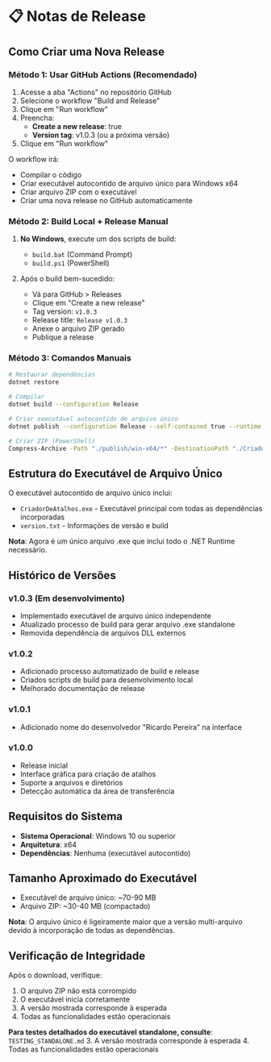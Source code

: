 # 📋 Notas de Release

## Como Criar uma Nova Release

### Método 1: Usar GitHub Actions (Recomendado)

1. Acesse a aba "Actions" no repositório GitHub
2. Selecione o workflow "Build and Release"
3. Clique em "Run workflow"
4. Preencha:
   - **Create a new release**: true
   - **Version tag**: v1.0.3 (ou a próxima versão)
5. Clique em "Run workflow"

O workflow irá:
- Compilar o código
- Criar executável autocontido de arquivo único para Windows x64
- Criar arquivo ZIP com o executável
- Criar uma nova release no GitHub automaticamente

### Método 2: Build Local + Release Manual

1. **No Windows**, execute um dos scripts de build:
   - `build.bat` (Command Prompt)
   - `build.ps1` (PowerShell)

2. Após o build bem-sucedido:
   - Vá para GitHub > Releases
   - Clique em "Create a new release"
   - Tag version: `v1.0.3`
   - Release title: `Release v1.0.3`
   - Anexe o arquivo ZIP gerado
   - Publique a release

### Método 3: Comandos Manuais

```bash
# Restaurar dependências
dotnet restore

# Compilar
dotnet build --configuration Release

# Criar executável autocontido de arquivo único
dotnet publish --configuration Release --self-contained true --runtime win-x64 --property:PublishSingleFile=true --output ./publish/win-x64

# Criar ZIP (PowerShell)
Compress-Archive -Path "./publish/win-x64/*" -DestinationPath "./CriadorDeAtalhos-v1.0.3-win-x64.zip"
```

## Estrutura do Executável de Arquivo Único

O executável autocontido de arquivo único inclui:
- `CriadorDeAtalhos.exe` - Executável principal com todas as dependências incorporadas
- `version.txt` - Informações de versão e build

**Nota**: Agora é um único arquivo .exe que inclui todo o .NET Runtime necessário.

## Histórico de Versões

### v1.0.3 (Em desenvolvimento)
- Implementado executável de arquivo único independente
- Atualizado processo de build para gerar arquivo .exe standalone
- Removida dependência de arquivos DLL externos

### v1.0.2
- Adicionado processo automatizado de build e release
- Criados scripts de build para desenvolvimento local
- Melhorado documentação de release

### v1.0.1
- Adicionado nome do desenvolvedor "Ricardo Pereira" na interface

### v1.0.0
- Release inicial
- Interface gráfica para criação de atalhos
- Suporte a arquivos e diretórios
- Detecção automática da área de transferência

## Requisitos do Sistema

- **Sistema Operacional**: Windows 10 ou superior
- **Arquitetura**: x64
- **Dependências**: Nenhuma (executável autocontido)

## Tamanho Aproximado do Executável

- Executável de arquivo único: ~70-90 MB
- Arquivo ZIP: ~30-40 MB (compactado)

**Nota**: O arquivo único é ligeiramente maior que a versão multi-arquivo devido à incorporação de todas as dependências.

## Verificação de Integridade

Após o download, verifique:
1. O arquivo ZIP não está corrompido
2. O executável inicia corretamente
3. A versão mostrada corresponde à esperada
4. Todas as funcionalidades estão operacionais

**Para testes detalhados do executável standalone, consulte**: `TESTING_STANDALONE.md`
3. A versão mostrada corresponde à esperada
4. Todas as funcionalidades estão operacionais